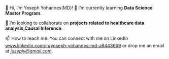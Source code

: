 👋 Hi, I’m Yoseph Yohannes(MD)!
🌱 I’m currently learning **Data Science Master Program**.

💞️ I’m looking to collaborate on **projects related to healthcare data analysis,Causal Inference**.

📫 How to reach me: You can connect with me on LinkedIn www.linkedin.com/in/yoseph-yohannes-md-a8443669 or drop me an email at *jusepiy@gmail.com*.







<!---
Jusepi-Y/Jusepi-Y is a ✨ special ✨ repository because its `README.md` (this file) appears on your GitHub profile.
You can click the Preview link to take a look at your changes.
--->
